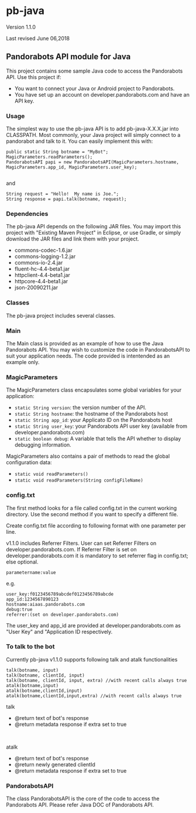 # pb-java

Version 1.1.0

Last revised June 06,2018

## Pandorabots API module for Java

This project contains some sample Java code to access the Pandorabots API.
Use this project if:

* You want to connect your Java or Android project to Pandorabots.
* You have set up an account on developer.pandorabots.com and have an API key.

### Usage

The simplest way to use the pb-java API is to add pb-java-X.X.X.jar into CLASSPATH.
Most commonly, your Java project will simply connect to a pandorabot and talk to it. You can easily implement this with:

```
public static String botname = "MyBot";
MagicParameters.readParameters();
PandorabotsAPI papi = new PandorabotsAPI(MagicParameters.hostname, MagicParameters.app_id, MagicParameters.user_key);
       
```

and

```
String request = "Hello!  My name is Joe.";
String response = papi.talk(botname, request);
```

### Dependencies

The pb-java API depends on the following JAR files.
You may import this project with "Existing Maven Project" in Eclipse,
or use Gradle, or simply download the JAR files and link them with your project.

* commons-codec-1.6.jar
* commons-logging-1.2.jar
* commons-io-2.4.jar
* fluent-hc-4.4-beta1.jar
* httpclient-4.4-beta1.jar
* httpcore-4.4-beta1.jar
* json-20090211.jar

### Classes

The pb-java project includes several classes.

### Main

The Main class is provided as an example of how to use the Java Pandorabots 
API.  You may wish to customize the code in PandorabotsAPI to suit your
application needs.  The code provided is intentended as an example only.

### MagicParameters

The MagicParameters class encapsulates some global variables for your
application:


* `static String version`: the version number of the API.
* `static String hostname`: the hostname of the Pandorabots host
* `static String app_id`: your Applicato ID on the Pandorabots host
* `static String user_key`: your Pandorabots API user key (available from developer.pandorabots.com)
* `static boolean debug`: A variable that tells the API whether to display debugging information.

MagicParameters also contains a pair of methods to read the global 
configuration data:

* `static void readParameters()`
* `static void readParameters(String configFileName)`

### config.txt

The first method looks for a file called config.txt in the current working
directory.  Use the second method if you want to specify a different file.

Create config.txt file according to following format with one parameter per line.

v1.1.0 includes Referrer Filters. User can set Referrer Filters on developer.pandorabots.com.
If Referrer Filter is set on developer.pandorabots.com it is mandatory to set referrer flag in config.txt; else optional.

```
parametername:value
```

e.g.

```
user_key:f0123456789abcdef0123456789abcde
app_id:1234567890123
hostname:aiaas.pandorabots.com
debug:true
referrer:(set on developer.pandorabots.com)
```


The user_key and app_id are provided at developer.pandorabots.com
as "User Key" and "Application ID respectively.

### To talk to the bot

Currently pb-java v1.1.0 supports following talk and atalk functionalities

```
talk(botname, input)
talk(botname, clientId, input)
talk(botname, clientId, input, extra) //with recent calls always true 
atalk(botname,input)
atalk(botname,clientId,input)
atalk(botname,clientId,input,extra) //with recent calls always true 

```

talk
* @return text of bot's response<br>
* @return metadata response if extra set to true <br>
<br>

atalk<br>
* @return text of bot's response<br>
* @return newly generated clientId<br>
* @return metadata response if extra set to true 

### PandorabotsAPI

The class PandorabotsAPI is the core of the code to access the Pandorabots API.
Please refer Java DOC of Pandorabots API.

